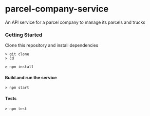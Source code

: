 # parcel-company-service
An API service for a parcel company to manage its parcels and trucks
### Getting Started
Clone this repository and install dependencies
```
> git clone 
> cd 

> npm install
```

#### Build and run the service 
```
> npm start
```

#### Tests
```
> npm test
```

